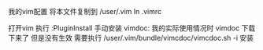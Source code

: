 我的vim配置
将本文件复制到 /user/.vim
ln .vimrc

打开vim 执行 :PluginInstall
手动安装 vimdoc:
我的实际使用情况时 vimdoc 下载下来了 但是没有生效 
需要执行  /user/.vim/bundle/vimcdoc/vimcdoc.sh -i 安装

